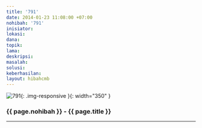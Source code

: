 ```yaml
---
title: '791'
date: 2014-01-23 11:08:00 +07:00
nohibah: '791'
inisiator:
lokasi:
dana:
topik:
lama:
deskripsi:
masalah:
solusi:
keberhasilan:
layout: hibahcmb
---
```


![791](/static/img/hibahcmb/791.png){: .img-responsive }{: width="350" }

### {{ page.nohibah }} - {{ page.title }}

---
